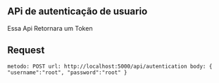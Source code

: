 ## APi de autenticação de usuario
Essa Api Retornara um Token 

## Request 
`
    metodo: POST
    url: http://localhost:5000/api/autentication
    body:
        {
            "username":"root",
            "password":"root"
        }
`

